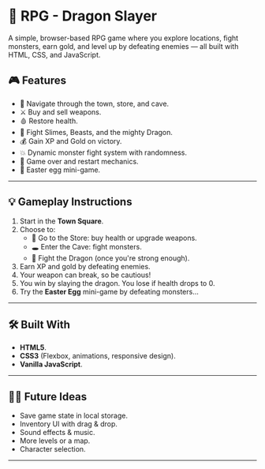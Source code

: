 # 🐉 RPG - Dragon Slayer

A simple, browser-based RPG game where you explore locations, fight monsters, earn gold, and level up by defeating enemies — all built with HTML, CSS, and JavaScript.

## 🎮 Features

- 👣 Navigate through the town, store, and cave.
- ⚔️ Buy and sell weapons.  
- 🩸 Restore health. 
- 🐲 Fight Slimes, Beasts, and the mighty Dragon. 
- 💰 Gain XP and Gold on victory.  
- 💥 Dynamic monster fight system with randomness.  
- 🔁 Game over and restart mechanics.  
- 🧪 Easter egg mini-game.    

---


## 💡 Gameplay Instructions

1. Start in the **Town Square**.
2. Choose to:
   - 🛒 Go to the Store: buy health or upgrade weapons.
   - 🕳️ Enter the Cave: fight monsters.
   - 🐉 Fight the Dragon (once you're strong enough).
3. Earn XP and gold by defeating enemies.
4. Your weapon can break, so be cautious!
5. You win by slaying the dragon. You lose if health drops to 0.
6. Try the **Easter Egg** mini-game by defeating monsters...

---

## 🛠 Built With

- **HTML5**.
- **CSS3** (Flexbox, animations, responsive design).
- **Vanilla JavaScript**.

---

## 🧙‍♂️ Future Ideas

- Save game state in local storage.
- Inventory UI with drag & drop.
- Sound effects & music.
- More levels or a map.
- Character selection.

---
